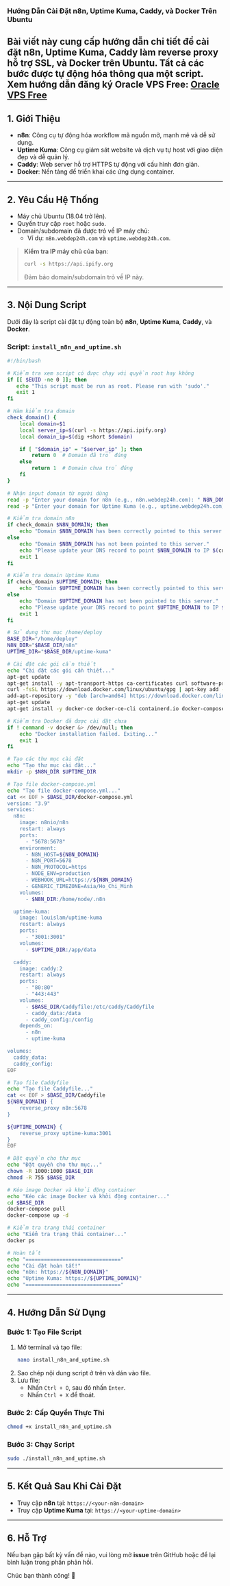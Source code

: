 ### **Hướng Dẫn Cài Đặt n8n, Uptime Kuma, Caddy, và Docker Trên Ubuntu**

Bài viết này cung cấp hướng dẫn chi tiết để cài đặt **n8n**, **Uptime Kuma**, **Caddy** làm reverse proxy hỗ trợ SSL, và **Docker** trên Ubuntu. Tất cả các bước được tự động hóa thông qua một script.
Xem hướng dẫn đăng ký Oracle VPS Free: [Oracle VPS Free](https://blog.webdep24h.com/2023/11/dang-ky-vps-oracle-mien-phi.html)
---

## **1. Giới Thiệu**

- **n8n**: Công cụ tự động hóa workflow mã nguồn mở, mạnh mẽ và dễ sử dụng.
- **Uptime Kuma**: Công cụ giám sát website và dịch vụ tự host với giao diện đẹp và dễ quản lý.
- **Caddy**: Web server hỗ trợ HTTPS tự động với cấu hình đơn giản.
- **Docker**: Nền tảng để triển khai các ứng dụng container.

---

## **2. Yêu Cầu Hệ Thống**

- Máy chủ Ubuntu (18.04 trở lên).
- Quyền truy cập `root` hoặc `sudo`.
- Domain/subdomain đã được trỏ về IP máy chủ:
  - Ví dụ: `n8n.webdep24h.com` và `uptime.webdep24h.com`.

> **Kiểm tra IP máy chủ của bạn**:
> ```bash
> curl -s https://api.ipify.org
> ```
> Đảm bảo domain/subdomain trỏ về IP này.

---

## **3. Nội Dung Script**

Dưới đây là script cài đặt tự động toàn bộ **n8n**, **Uptime Kuma**, **Caddy**, và **Docker**.

### **Script: `install_n8n_and_uptime.sh`**
```bash
#!/bin/bash

# Kiểm tra xem script có được chạy với quyền root hay không
if [[ $EUID -ne 0 ]]; then
   echo "This script must be run as root. Please run with 'sudo'."
   exit 1
fi

# Hàm kiểm tra domain
check_domain() {
    local domain=$1
    local server_ip=$(curl -s https://api.ipify.org)
    local domain_ip=$(dig +short $domain)

    if [ "$domain_ip" = "$server_ip" ]; then
        return 0  # Domain đã trỏ đúng
    else
        return 1  # Domain chưa trỏ đúng
    fi
}

# Nhận input domain từ người dùng
read -p "Enter your domain for n8n (e.g., n8n.webdep24h.com): " N8N_DOMAIN
read -p "Enter your domain for Uptime Kuma (e.g., uptime.webdep24h.com): " UPTIME_DOMAIN

# Kiểm tra domain n8n
if check_domain $N8N_DOMAIN; then
    echo "Domain $N8N_DOMAIN has been correctly pointed to this server."
else
    echo "Domain $N8N_DOMAIN has not been pointed to this server."
    echo "Please update your DNS record to point $N8N_DOMAIN to IP $(curl -s https://api.ipify.org)"
    exit 1
fi

# Kiểm tra domain Uptime Kuma
if check_domain $UPTIME_DOMAIN; then
    echo "Domain $UPTIME_DOMAIN has been correctly pointed to this server."
else
    echo "Domain $UPTIME_DOMAIN has not been pointed to this server."
    echo "Please update your DNS record to point $UPTIME_DOMAIN to IP $(curl -s https://api.ipify.org)"
    exit 1
fi

# Sử dụng thư mục /home/deploy
BASE_DIR="/home/deploy"
N8N_DIR="$BASE_DIR/n8n"
UPTIME_DIR="$BASE_DIR/uptime-kuma"

# Cài đặt các gói cần thiết
echo "Cài đặt các gói cần thiết..."
apt-get update
apt-get install -y apt-transport-https ca-certificates curl software-properties-common dbus gnupg pass
curl -fsSL https://download.docker.com/linux/ubuntu/gpg | apt-key add -
add-apt-repository -y "deb [arch=amd64] https://download.docker.com/linux/ubuntu $(lsb_release -cs) stable"
apt-get update
apt-get install -y docker-ce docker-ce-cli containerd.io docker-compose

# Kiểm tra Docker đã được cài đặt chưa
if ! command -v docker &> /dev/null; then
    echo "Docker installation failed. Exiting..."
    exit 1
fi

# Tạo các thư mục cài đặt
echo "Tạo thư mục cài đặt..."
mkdir -p $N8N_DIR $UPTIME_DIR

# Tạo file docker-compose.yml
echo "Tạo file docker-compose.yml..."
cat << EOF > $BASE_DIR/docker-compose.yml
version: "3.9"
services:
  n8n:
    image: n8nio/n8n
    restart: always
    ports:
      - "5678:5678"
    environment:
      - N8N_HOST=${N8N_DOMAIN}
      - N8N_PORT=5678
      - N8N_PROTOCOL=https
      - NODE_ENV=production
      - WEBHOOK_URL=https://${N8N_DOMAIN}
      - GENERIC_TIMEZONE=Asia/Ho_Chi_Minh
    volumes:
      - $N8N_DIR:/home/node/.n8n

  uptime-kuma:
    image: louislam/uptime-kuma
    restart: always
    ports:
      - "3001:3001"
    volumes:
      - $UPTIME_DIR:/app/data

  caddy:
    image: caddy:2
    restart: always
    ports:
      - "80:80"
      - "443:443"
    volumes:
      - $BASE_DIR/Caddyfile:/etc/caddy/Caddyfile
      - caddy_data:/data
      - caddy_config:/config
    depends_on:
      - n8n
      - uptime-kuma

volumes:
  caddy_data:
  caddy_config:
EOF

# Tạo file Caddyfile
echo "Tạo file Caddyfile..."
cat << EOF > $BASE_DIR/Caddyfile
${N8N_DOMAIN} {
    reverse_proxy n8n:5678
}

${UPTIME_DOMAIN} {
    reverse_proxy uptime-kuma:3001
}
EOF

# Đặt quyền cho thư mục
echo "Đặt quyền cho thư mục..."
chown -R 1000:1000 $BASE_DIR
chmod -R 755 $BASE_DIR

# Kéo image Docker và khởi động container
echo "Kéo các image Docker và khởi động container..."
cd $BASE_DIR
docker-compose pull
docker-compose up -d

# Kiểm tra trạng thái container
echo "Kiểm tra trạng thái container..."
docker ps

# Hoàn tất
echo "==============================="
echo "Cài đặt hoàn tất!"
echo "n8n: https://${N8N_DOMAIN}"
echo "Uptime Kuma: https://${UPTIME_DOMAIN}"
echo "==============================="
```

---

## **4. Hướng Dẫn Sử Dụng**

### **Bước 1: Tạo File Script**
1. Mở terminal và tạo file:
   ```bash
   nano install_n8n_and_uptime.sh
   ```
2. Sao chép nội dung script ở trên và dán vào file.
3. Lưu file: 
   - Nhấn `Ctrl + O`, sau đó nhấn `Enter`.
   - Nhấn `Ctrl + X` để thoát.

### **Bước 2: Cấp Quyền Thực Thi**
```bash
chmod +x install_n8n_and_uptime.sh
```

### **Bước 3: Chạy Script**
```bash
sudo ./install_n8n_and_uptime.sh
```

---

## **5. Kết Quả Sau Khi Cài Đặt**
- Truy cập **n8n** tại: `https://<your-n8n-domain>`
- Truy cập **Uptime Kuma** tại: `https://<your-uptime-domain>`

---

## **6. Hỗ Trợ**
Nếu bạn gặp bất kỳ vấn đề nào, vui lòng mở **issue** trên GitHub hoặc để lại bình luận trong phần phản hồi.

Chúc bạn thành công! 🎉